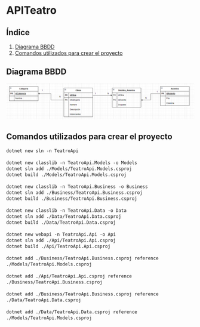 # APITeatro

## Índice
1. [Diagrama BBDD](#diagrama-bbdd)
2. [Comandos utilizados para crear el proyecto](#comandos-utilizados-para-crear-el-proyecto)

## Diagrama BBDD
![Diagrama ER](./complementos/Diagrama-ER.png)

## Comandos utilizados para crear el proyecto

```plaintext
dotnet new sln -n TeatroApi

dotnet new classlib -n TeatroApi.Models -o Models 
dotnet sln add ./Models/TeatroApi.Models.csproj 
dotnet build ./Models/TeatroApi.Models.csproj

dotnet new classlib -n TeatroApi.Business -o Business 
dotnet sln add ./Business/TeatroApi.Business.csproj 
dotnet build ./Business/TeatroApi.Business.csproj

dotnet new classlib -n TeatroApi.Data -o Data 
dotnet sln add ./Data/TeatroApi.Data.csproj 
dotnet build ./Data/TeatroApi.Data.csproj

dotnet new webapi -n TeatroApi.Api -o Api 
dotnet sln add ./Api/TeatroApi.Api.csproj 
dotnet build ./Api/TeatroApi.Api.csproj

dotnet add ./Business/TeatroApi.Business.csproj reference ./Models/TeatroApi.Models.csproj

dotnet add ./Api/TeatroApi.Api.csproj reference ./Business/TeatroApi.Business.csproj

dotnet add ./Business/TeatroApi.Business.csproj reference ./Data/TeatroApi.Data.csproj

dotnet add ./Data/TeatroApi.Data.csproj reference ./Models/TeatroApi.Models.csproj

